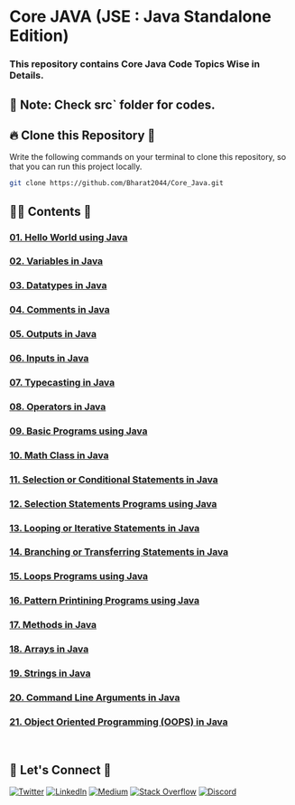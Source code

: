# **Core JAVA (JSE : Java Standalone Edition)**

### This repository contains Core Java Code Topics Wise in Details.
## 📌 Note: Check src` folder for codes.

## 🔥 **Clone this Repository** 💫

Write the following commands on your terminal to clone this repository, so that you can run this project locally.

```bash
git clone https://github.com/Bharat2044/Core_Java.git
```

## 👨‍💻 **Contents** 👀

### [01. Hello World using Java](./01.%20Hello%20World%20using%20Java/ "Hello World using Java")
### [02. Variables in Java](./02.%20Variables%20in%20Java/ "Variables in Java")
### [03. Datatypes in Java](./03.%20Datatypes%20in%20Java/ "Datatypes in Java")
### [04. Comments in Java](./04.%20Comments%20in%20Java/ "Comments in Java")
### [05. Outputs in Java](./05.%20Outputs%20in%20Java/ "Outputs in Java")
### [06. Inputs in Java](./06.%20Inputs%20in%20Java/ "Inputs in Java")
### [07. Typecasting in Java](./07.%20Typecasting%20in%20Java/ "Typecasting in Java")
### [08. Operators in Java](./08.%20Operators%20in%20Java/ "Operators in Java")
### [09. Basic Programs using Java](./09.%20Basic%20Programs%20using%20Java/ "Basic Programs using Java")
### [10. Math Class in Java](./10.%20Math%20Class%20in%20Java/ "Math Class in Java")
### [11. Selection or Conditional Statements in Java](./11.%20Selection%20or%20Conditional%20Statements%20in%20Java/ "Selection or Conditional Statements in Java")
### [12. Selection Statements Programs using Java](./12.%20Selection%20Statements%20Programs%20using%20Java/ "Selection Statements Programs using Java")
### [13. Looping or Iterative Statements in Java](./13.%20Looping%20or%20Iterative%20Statements%20in%20Java/ "Looping or Iterative Statements in Java")
### [14. Branching or Transferring Statements in Java](./14.%20Branching%20or%20Transferring%20Statements%20in%20Java/ "Branching or Transferring Statements in Java")
### [15. Loops Programs using Java](./15.%20Loops%20Programs%20using%20Java/ "Loops Programs using Java")
### [16. Pattern Printining Programs using Java](./16.%20Pattern%20Printining%20Programs%20using%20Java/ "Pattern Printining Programs using Java")
### [17. Methods in Java](./17.%20Methods%20in%20Java/ "Methods in Java")
### [18. Arrays in Java](./18.%20Arrays%20in%20Java/ "Arrays in Java")
### [19. Strings in Java](./19.%20Strings%20in%20Java/ "Strings in Java")
### [20. Command Line Arguments in Java](./20.%20Command%20Line%20Arguments%20in%20Java/ "Command Line Arguments in Java")
### [21. Object Oriented Programming (OOPS) in Java](./21.%20Object%20Oriented%20Programming%20(OOPS)%20in%20Java/ "Object Oriented Programming (OOPS) in Java")

<br/>

## 🔗 **Let's Connect** 🤝

[![Twitter](https://img.shields.io/badge/Twitter-%231DA1F2.svg?logo=Twitter&logoColor=white)](https://twitter.com/bharat__2044)
[![LinkedIn](https://img.shields.io/badge/LinkedIn-%230077B5.svg?logo=linkedin&logoColor=white)](https://www.linkedin.com/in/bharat2044/)
<a href='https://medium.com/@Bharat2044' target="_blank"><img alt='Medium' src='https://img.shields.io/badge/Medium-100000?style=plastic&logo=Medium&logoColor=000000&labelColor=475AC7&color=475AC7'/></a>
[![Stack Overflow](https://img.shields.io/badge/-Stackoverflow-FE7A16?logo=stack-overflow&logoColor=white)](https://stackoverflow.com/users/21453213/bharat2044)
[![Discord](https://img.shields.io/badge/Discord-%237289DA.svg?logo=discord&logoColor=white)](https://discordapp.com/users/1202345957216231446)
